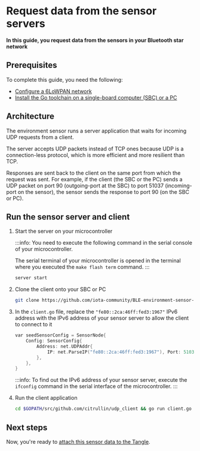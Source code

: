 # Request data from the sensor servers

**In this guide, you request data from the sensors in your Bluetooth star network**

## Prerequisites

To complete this guide, you need the following:

- [Configure a 6LoWPAN network](set-up-a-bluetooth-star-network.md)
- [Install the Go toolchain on a single-board computer (SBC) or a PC](https://golang.org/doc/install)

## Architecture

The environment sensor runs a server application that waits for incoming UDP requests from a client.

The server accepts UDP packets instead of TCP ones because UDP is a connection-less protocol, which is more efficient and more resilient than TCP.

Responses are sent back to the client on the same port from which the request was sent. For example, if the client (the SBC or the PC) sends a UDP packet on port 90 (outgoing-port at the SBC) to port 51037 (incoming-port on the sensor), the sensor sends the response to port 90 (on the SBC or PC).

## Run the sensor server and client

1. Start the server on your microcontroller
    
    :::info:
    You need to execute the following command in the serial console of your microcontroller.

    The serial terminal of your microcontroller is opened in the terminal where you executed the `make flash term` command.
    :::
    
    ```bash
    server start
    ```
    
2. Clone the client onto your SBC or PC

    ```bash
    git clone https://github.com/iota-community/BLE-environment-sensor-client.git $GOPATH/src/github.com/citrullin/udp_client
    ```

3. In the `client.go` file, replace the `"fe80::2ca:46ff:fed3:1967"` IPv6 address with the IPv6 address of your sensor server to allow the client to connect to it

    ```c
    var seedSensorConfig = SensorNode{
        Config: SensorConfig{
            Address: net.UDPAddr{
                IP: net.ParseIP("fe80::2ca:46ff:fed3:1967"), Port: 51037, Zone: interfaceName,
            },
        },
    }
    ```

    :::info:
    To find out the IPv6 address of your sensor server, execute the `ifconfig` command in the serial interface of the microcontroller.
    :::
    
4. Run the client application

    ```bash
    cd $GOPATH/src/github.com/citrullin/udp_client && go run client.go
    ```

## Next steps

Now, you're ready to [attach this sensor data to the Tangle](../how-to-guides/run-an-environment-to-tangle-app.md).